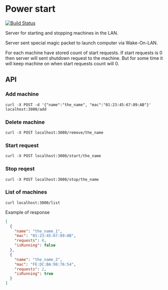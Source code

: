 Power start
===========
[![Build Status](https://travis-ci.org/misha-plus/power-start.svg?branch=master)](https://travis-ci.org/misha-plus/power-start)

Server for starting and stopping machines in the LAN.

Server sent special magic packet to launch computer via Wake-On-LAN.

For each machine have stored count of start requests. If start requests is 0 then server will sent shutdown request to the machine. But for some time it will keep machine on when start requests count will 0.

## API

### Add machine
`curl -X POST -d '{"name":"the_name", "mac":"01:23:45:67:89:AB"}' localhost:3000/add`

### Delete machine
`curl -X POST localhost:3000/remove/the_name`

### Start request
`curl -X POST localhost:3000/start/the_name`

### Stop reqest
`curl -X POST localhost:3000/stop/the_name`

### List of machines
`curl localhost:3000/list`

Example of response
```json
[
  {
    "name": "the_name_1",
    "mac": "01:23:45:67:89:AB",
    "requests": 0,
    "isRunning": false
  },
  {
    "name": "the_name_2",
    "mac": "FE:DC:BA:98:76:54",
    "requests": 2,
    "isRunning": true
  }
]
```
